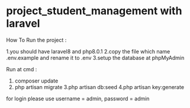 # project_student_management with laravel

How To Run the project :

1.you should have laravel8 and php8.0.1
2.copy the file which name .env.example and rename it to .env
3.setup the database at phpMyAdmin

Run at cmd :
1. composer update
2. php artisan migrate
3.php artisan db:seed
4.php artisan key:generate  

for login please use 
username = admin, 
password = admin
